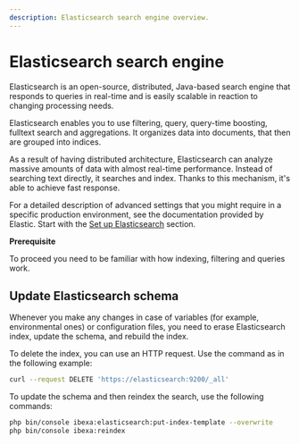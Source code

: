 ```yaml
---
description: Elasticsearch search engine overview.
---
```


# Elasticsearch search engine

Elasticsearch is an open-source, distributed, Java-based search engine that responds to queries
in real-time and is easily scalable in reaction to changing processing needs.

Elasticsearch enables you to use filtering, query, query-time boosting, fulltext search and aggregations. 
It organizes data into documents, that then are grouped into indices.

As a result of having distributed architecture, Elasticsearch can analyze massive amounts of data with almost real-time performance.
Instead of searching text directly, it searches and index. Thanks to this mechanism, it's able to achieve fast response.

For a detailed description of advanced settings that you might require in a specific production environment, 
see the documentation provided by Elastic.
Start with the [Set up Elasticsearch](https://www.elastic.co/guide/en/elasticsearch/reference/7.7/setup.html) section.

**Prerequisite**

To proceed you need to be familiar with how indexing, filtering and queries work.

## Update Elasticsearch schema

Whenever you make any changes in case of variables (for example, environmental ones) or configuration files, you need to erase Elasticsearch index, update the schema, and rebuild the index.

To delete the index, you can use an HTTP request.
Use the command as in the following example:

```bash
curl --request DELETE 'https://elasticsearch:9200/_all'
```

To update the schema and then reindex the search, use the following commands:

```bash
php bin/console ibexa:elasticsearch:put-index-template --overwrite
php bin/console ibexa:reindex
```